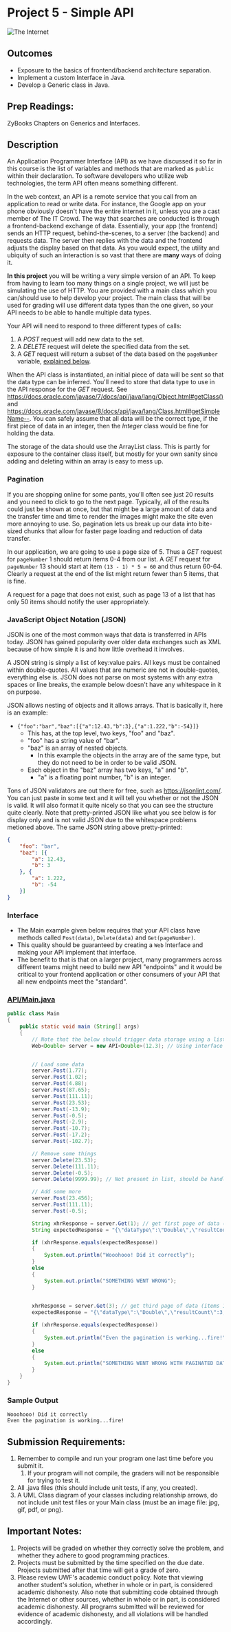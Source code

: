 # Project 5 - Simple API

![The Internet](http://3.bp.blogspot.com/-ZIhlX_t23mQ/VPofXNUKMmI/AAAAAAAAEpI/tcTRLQP0QFY/s1600/IMG_20150306_082102.jpg)
## Outcomes
* Exposure to the basics of frontend/backend architecture separation.
* Implement a custom Interface in Java.
* Develop a Generic class in Java.

## Prep Readings:
ZyBooks Chapters on Generics and Interfaces.

## Description
An Application Programmer Interface (API) as we have discussed it so far in this course is the list of variables and methods that are marked as `public` within their declaration.
To software developers who utilize web technologies, the term API often means something different.

In the web context, an API is a remote service that you call from an application to read or write data.
For instance, the Google app on your phone obviously doesn't have the entire internet in it, unless you are a cast member of The IT Crowd.
The way that searches are conducted is through a frontend-backend exchange of data.
Essentially, your app (the frontend) sends an HTTP request, behind-the-scenes, to a server (the backend) and requests data.
The server then replies with the data and the frontend adjusts the display based on that data.
As you would expect, the utility and ubiquity of such an interaction is so vast that there are **many** ways of doing it.

**In this project** you will be writing a very simple version of an API.
To keep from having to learn too many things on a single project, we will just be simulating the use of HTTP.
You are provided with a main class which you can/should use to help develop your project.
The main class that will be used for grading will use different data types than the one given, so your API needs to be able to handle multiple data types.

Your API will need to respond to three different types of calls:
1. A _POST_ request will add new data to the set.
1. A _DELETE_ request will delete the specified data from the set.
1. A _GET_ request will return a subset of the data based on the `pageNumber` variable, [explained below](#pagination).

When the API class is instantiated, an initial piece of data will be sent so that the data type can be inferred.
You'll need to store that data type to use in the API response for the _GET_ request.
See https://docs.oracle.com/javase/7/docs/api/java/lang/Object.html#getClass() and https://docs.oracle.com/javase/8/docs/api/java/lang/Class.html#getSimpleName--.
You can safely assume that all data will be the correct type, if the first piece of data in an integer, then the _Integer_ class would be fine for holding the data.

The storage of the data should use the ArrayList class.
This is partly for exposure to the container class itself, but mostly for your own sanity since adding and deleting within an array is easy to mess up.

### Pagination
If you are shopping online for some pants, you'll often see just 20 results and you need to click to go to the next page.
Typically, all of the results could just be shown at once, but that might be a large amount of data and the transfer time and time to render the images might make the site even more annoying to use.
So, pagination lets us break up our data into bite-sized chunks that allow for faster page loading and reduction of data transfer.

In our application, we are going to use a page size of 5.
Thus a _GET_ request for `pageNumber` 1 should return items 0-4 from our list.
A _GET_ request for `pageNumber` 13 should start at item `(13 - 1) * 5 = 60` and thus return 60-64.
Clearly a request at the end of the list might return fewer than 5 items, that is fine.

A request for a page that does not exist, such as page 13 of a list that has only 50 items should notify the user appropriately.

### JavaScript Object Notation (JSON)
JSON is one of the most common ways that data is transferred in APIs today.
JSON has gained popularity over older data exchanges such as XML because of how simple it is and how little overhead it involves.

A JSON string is simply a list of key:value pairs.
All keys must be contained within double-quotes.
All values that are numeric are not in double-quotes, everything else is.
JSON does not parse on most systems with any extra spaces or line breaks, the example below doesn't have any whitespace in it on purpose.

JSON allows nesting of objects and it allows arrays.
That is basically it, here is an example:
* `{"foo":"bar","baz":[{"a":12.43,"b":3},{"a":1.222,"b":-54}]}`
	* This has, at the top level, two keys, "foo" and "baz".
	* "foo" has a string value of "bar".
	* "baz" is an array of nested objects.
		* In this example the objects in the array are of the same type, but they do not need to be in order to be valid JSON.
	* Each object in the "baz" array has two keys, "a" and "b".
		* "a" is a floating point number, "b" is an integer.

Tons of JSON validators are out there for free, such as https://jsonlint.com/.
You can just paste in some text and it will tell you whether or not the JSON is valid.
It will also format it quite nicely so that you can see the structure quite clearly.
Note that pretty-printed JSON like what you see below is for display only and is not valid JSON due to the whitespace problems metioned above.
The same JSON string above pretty-printed:
```json
{
	"foo": "bar",
	"baz": [{
		"a": 12.43,
		"b": 3
	}, {
		"a": 1.222,
		"b": -54
	}]
}
```

### Interface
* The Main example given below requires that your API class have methods called `Post(data)`, `Delete(data)` and `Get(pageNumber)`.
* This quality should be guaranteed by creating a `Web` Interface and making your API implement that interface.
* The benefit to that is that on a larger project, many programmers across different teams might need to build new API "endpoints" and it would be critical to your frontend application or other consumers of your API that all new endpoints meet the "standard".

### [API/Main.java](API/Main.java)
```java
public class Main
{
	public static void main (String[] args)
	{
		// Note that the below should trigger data storage using a list of Double objects
		Web<Double> server = new API<Double>(12.3); // Using interface name to hold the object


		// Load some data
		server.Post(1.77);
		server.Post(1.02);
		server.Post(4.88);
		server.Post(87.65);
		server.Post(111.11);
		server.Post(23.53);
		server.Post(-13.9);
		server.Post(-0.5);
		server.Post(-2.9);
		server.Post(-10.7);
		server.Post(-17.2);
		server.Post(-102.7);

		// Remove some things
		server.Delete(23.53);
		server.Delete(111.11);
		server.Delete(-0.5);
		server.Delete(9999.99); // Not present in list, should be handled gracefully

		// Add some more
		server.Post(23.456);
		server.Post(111.11);
		server.Post(-0.5);

		String xhrResponse = server.Get(1); // get first page of data (items 0-4)
		String expectedResponse = "{\"dataType\":\"Double\",\"resultCount\":5,\"totalCount\":13,\"data\":[12.3,1.77,1.02,4.88,87.65]}";

		if (xhrResponse.equals(expectedResponse))
		{
			System.out.println("Wooohooo! Did it correctly");
		}
		else
		{
			System.out.println("SOMETHING WENT WRONG");
		}

		
		xhrResponse = server.Get(3); // get third page of data (items 10-12)
		expectedResponse = "{\"dataType\":\"Double\",\"resultCount\":3,\"totalCount\":13,\"data\":[23.456,111.11,-0.5]}";

		if (xhrResponse.equals(expectedResponse))
		{
			System.out.println("Even the pagination is working...fire!");
		}
		else
		{
			System.out.println("SOMETHING WENT WRONG WITH PAGINATED DATA");
		}
	}
}
```

### Sample Output
```
Wooohooo! Did it correctly
Even the pagination is working...fire!
```

## Submission Requirements:
1. Remember to compile and run your program one last time before you submit it.
	1. If your program will not compile, the graders will not be responsible for trying to test it.
1. All .java files (this should include unit tests, if any, you created).
1. A UML Class diagram of your classes including relationship arrows, do not include unit test files or your Main class (must be an image file: jpg, gif, pdf, or png).
 
## Important Notes:
1. Projects will be graded on whether they correctly solve the problem, and whether they adhere to good programming practices.
1. Projects must be submitted by the time specified on the due date.
Projects submitted after that time will get a grade of zero.
1. Please review UWF's academic conduct policy.
Note that viewing another student's solution, whether in whole or in part, is considered academic dishonesty.
Also note that submitting code obtained through the Internet or other sources, whether in whole or in part, is considered academic dishonesty.
All programs submitted will be reviewed for evidence of academic dishonesty, and all violations will be handled accordingly.
